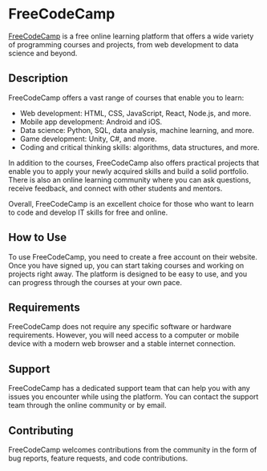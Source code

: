 # FreeCodeCamp

[FreeCodeCamp](https://www.freecodecamp.org/learn) is a free online learning platform that offers a wide variety of programming courses and projects, from web development to data science and beyond. 

## Description

FreeCodeCamp offers a vast range of courses that enable you to learn:

- Web development: HTML, CSS, JavaScript, React, Node.js, and more.
- Mobile app development: Android and iOS.
- Data science: Python, SQL, data analysis, machine learning, and more.
- Game development: Unity, C#, and more.
- Coding and critical thinking skills: algorithms, data structures, and more.

In addition to the courses, FreeCodeCamp also offers practical projects that enable you to apply your newly acquired skills and build a solid portfolio. There is also an online learning community where you can ask questions, receive feedback, and connect with other students and mentors.

Overall, FreeCodeCamp is an excellent choice for those who want to learn to code and develop IT skills for free and online.

## How to Use

To use FreeCodeCamp, you need to create a free account on their website. Once you have signed up, you can start taking courses and working on projects right away. The platform is designed to be easy to use, and you can progress through the courses at your own pace.

## Requirements

FreeCodeCamp does not require any specific software or hardware requirements. However, you will need access to a computer or mobile device with a modern web browser and a stable internet connection.

## Support

FreeCodeCamp has a dedicated support team that can help you with any issues you encounter while using the platform. You can contact the support team through the online community or by email.

## Contributing

FreeCodeCamp welcomes contributions from the community in the form of bug reports, feature requests, and code contributions.